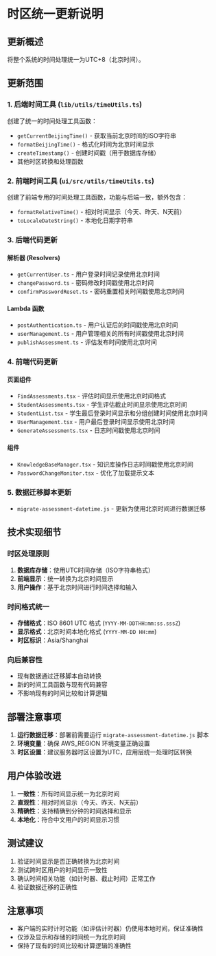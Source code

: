 # 时区统一更新说明

## 更新概述

将整个系统的时间处理统一为UTC+8（北京时间）。

## 更新范围

### 1. 后端时间工具 (`lib/utils/timeUtils.ts`)
创建了统一的时间处理工具函数：
- `getCurrentBeijingTime()` - 获取当前北京时间的ISO字符串
- `formatBeijingTime()` - 格式化时间为北京时间显示
- `createTimestamp()` - 创建时间戳（用于数据库存储）
- 其他时区转换和处理函数

### 2. 前端时间工具 (`ui/src/utils/timeUtils.ts`)
创建了前端专用的时间处理工具函数，功能与后端一致，额外包含：
- `formatRelativeTime()` - 相对时间显示（今天、昨天、N天前）
- `toLocaleDateString()` - 本地化日期字符串

### 3. 后端代码更新

#### 解析器 (Resolvers)
- `getCurrentUser.ts` - 用户登录时间记录使用北京时间
- `changePassword.ts` - 密码修改时间戳使用北京时间
- `confirmPasswordReset.ts` - 密码重置相关时间戳使用北京时间

#### Lambda 函数
- `postAuthentication.ts` - 用户认证后的时间戳使用北京时间
- `userManagement.ts` - 用户管理相关的所有时间戳使用北京时间
- `publishAssessment.ts` - 评估发布时间使用北京时间

### 4. 前端代码更新

#### 页面组件
- `FindAssessments.tsx` - 评估时间显示使用北京时间格式
- `StudentAssessments.tsx` - 学生评估截止时间显示使用北京时间
- `StudentList.tsx` - 学生最后登录时间显示和分组创建时间使用北京时间
- `UserManagement.tsx` - 用户最后登录时间显示使用北京时间
- `GenerateAssessments.tsx` - 日志时间戳使用北京时间

#### 组件
- `KnowledgeBaseManager.tsx` - 知识库操作日志时间戳使用北京时间
- `PasswordChangeMonitor.tsx` - 优化了加载提示文本

### 5. 数据迁移脚本更新
- `migrate-assessment-datetime.js` - 更新为使用北京时间进行数据迁移

## 技术实现细节

### 时区处理原则
1. **数据库存储**：使用UTC时间存储（ISO字符串格式）
2. **前端显示**：统一转换为北京时间显示
3. **用户操作**：基于北京时间进行时间选择和输入

### 时间格式统一
- **存储格式**：ISO 8601 UTC 格式 (`YYYY-MM-DDTHH:mm:ss.sssZ`)
- **显示格式**：北京时间本地化格式 (`YYYY-MM-DD HH:mm`)
- **时区标识**：Asia/Shanghai

### 向后兼容性
- 现有数据通过迁移脚本自动转换
- 新的时间工具函数与现有代码兼容
- 不影响现有的时间比较和计算逻辑

## 部署注意事项

1. **运行数据迁移**：部署前需要运行 `migrate-assessment-datetime.js` 脚本
2. **环境变量**：确保 AWS_REGION 环境变量正确设置
3. **时区设置**：建议服务器时区设置为UTC，应用层统一处理时区转换

## 用户体验改进

1. **一致性**：所有时间显示统一为北京时间
2. **直观性**：相对时间显示（今天、昨天、N天前）
3. **精确性**：支持精确到分钟的时间选择和显示
4. **本地化**：符合中文用户的时间显示习惯

## 测试建议

1. 验证时间显示是否正确转换为北京时间
2. 测试跨时区用户的时间显示一致性
3. 确认时间相关功能（如计时器、截止时间）正常工作
4. 验证数据迁移的正确性

## 注意事项

- 客户端的实时计时功能（如评估计时器）仍使用本地时间，保证准确性
- 仅涉及显示和存储的时间统一为北京时间
- 保持了现有的时间比较和计算逻辑的准确性
